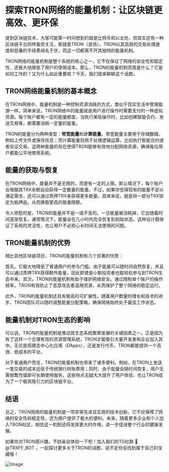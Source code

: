 # 探索TRON网络的能量机制：让区块链更高效、更环保

提到区块链技术，大家可能第一时间想到的就是比特币和以太坊，但其实还有一种区块链平台同样备受关注，那就是TRON（波场）。TRON以其高效的交易处理速度和低廉的手续费闻名于世，而这一切都离不开其独特的能量机制。

TRON网络的能量机制是整个系统的核心之一，它不仅保证了网络的安全性和稳定性，还极大地降低了用户的使用成本。那么，TRON的能量机制究竟是什么？它是如何工作的？又为什么如此重要呢？今天，我们就来聊聊这个话题。

## TRON网络能量机制的基本概念

在TRON网络中，能量机制是一种控制资源消耗的方式，类似于现实生活中管理能源一样。简单来说，TRON网络中的能量就是用户进行操作时需要支付的一种虚拟资源。每个账户都有一定的能量额度，当执行某些操作时，比如创建智能合约、发送交易等，都需要消耗一定量的能量。

TRON的能量分为两种类型：**带宽能量**和**计算能量**。带宽能量主要用于存储数据，例如上传文件或保存信息；而计算能量则用于处理逻辑运算，比如执行智能合约或者验证交易。这两种能量的存在使得TRON能够有效地分配网络资源，确保每位用户都能公平地使用系统。

## 能量的获取与恢复

在TRON网络中，能量并不是无限的，而是有一定的上限。默认情况下，每个账户会根据其TRX余额自动获得一定数量的能量。不过，如果你觉得现有的能量不足以满足需求，还可以通过质押TRX来获得更多能量。具体来说，就是将一部分TRX锁定为抵押品，从而换取更高的能量限额。

令人欣慰的是，TRON的能量并不是一成不变的。一旦能量被消耗掉，它会随着时间逐渐恢复。通常情况下，能量会在几小时内完全恢复到初始状态。这种设计既保证了系统的灵活性，也让用户不必担心长时间无法使用的问题。

## TRON能量机制的优势

相比其他区块链项目，TRON的能量机制有几个显著的优势：

首先，它极大地降低了普通用户的参与门槛。由于能量可以随时间自然恢复，并且可以通过质押TRX获得额外能量，因此即使是小额投资者也能轻松参与到TRON生态中来。其次，TRON的能量机制有助于维护网络安全。通过限制单个账户的操作频率，TRON有效防止了恶意攻击者滥用资源，从而保护了整个网络的稳定运行。

此外，TRON的能量机制还具有极高的可扩展性。随着用户数量的增长和技术的进步，TRON团队可以随时调整能量分配策略，确保网络始终处于最佳工作状态。

## 能量机制对TRON生态的影响

可以说，TRON的能量机制是推动其生态系统繁荣发展的关键因素之一。正是因为有了这样一个合理有效的资源管理系统，TRON才能吸引大量开发者和企业加入其中。无论是搭建去中心化应用（DApps），还是发行代币，TRON都能提供一个高效、低成本的平台。

对于普通用户而言，TRON的能量机制也带来了诸多便利。例如，在TRON上发送一笔交易的成本远低于传统银行转账费用；同时，由于能量会随时间恢复，用户无需频繁充值即可长期使用服务。这些特点无疑大大提升了用户体验，也让TRON成为了一个极具吸引力的区块链平台。

## 结语

总之，TRON网络的能量机制是一项非常先进且实用的技术创新。它不仅保障了网络的安全性和稳定性，还为用户提供了极大的便利。未来，随着更多企业和个人加入TRON社区，相信这一机制还将发挥更大的作用，进一步促进整个行业的健康发展。

如果你对TRON感兴趣，不妨亲自体验一下吧！加入我们的TG社群 💪@TRXFF_BOT ，一起探讨更多关于TRON的话题，说不定你会找到属于自己的宝藏哦！

![Image](https://github.com/user-attachments/assets/a9ced9e0-a9b8-4136-8aef-a09665821e59)